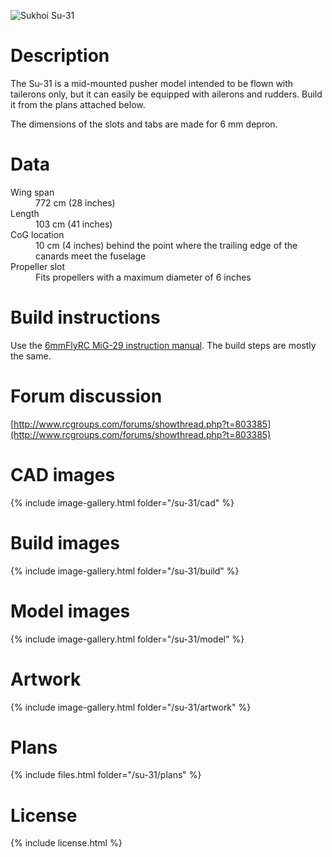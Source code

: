 ![Sukhoi Su-31](./13.jpg)

# Description

The Su-31 is a mid-mounted pusher model intended to be flown with tailerons only, but it can easily be equipped with ailerons and rudders. Build it from the plans attached below.

The dimensions of the slots and tabs are made for 6 mm depron.

# Data

<dl>
  <dt>Wing span</dt>
  <dd>772 cm (28 inches)</dd>
  <dt>Length</dt>
  <dd>103 cm (41 inches)</dd>
  <dt>CoG location</dt>
  <dd>10 cm (4 inches) behind the point where the trailing edge of the canards meet the fuselage</dd>
  <dt>Propeller slot</dt>
  <dd>Fits propellers with a maximum diameter of 6 inches</dd>
</dl>

# Build instructions

Use the [6mmFlyRC MiG-29 instruction manual](../docs/quick-build-mig-29.pdf). The build steps are mostly the same.

# Forum discussion

[http://www.rcgroups.com/forums/showthread.php?t=803385](http://www.rcgroups.com/forums/showthread.php?t=803385)

# CAD images

{% include image-gallery.html folder="/su-31/cad" %}

# Build images

{% include image-gallery.html folder="/su-31/build" %}

# Model images

{% include image-gallery.html folder="/su-31/model" %}

# Artwork

{% include image-gallery.html folder="/su-31/artwork" %}

# Plans

{% include files.html folder="/su-31/plans" %}

# License

{% include license.html %}
